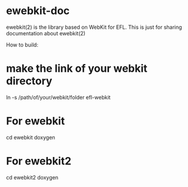 ewebkit-doc
===========

ewebkit(2) is the library based on WebKit for EFL.
This is just for sharing documentation about ewebkit(2)

How to build:
# make the link of your webkit directory
ln -s /path/of/your/webkit/folder efl-webkit

# For ewebkit
cd ewebkit
doxygen

# For ewebkit2
cd ewebkit2
doxygen
